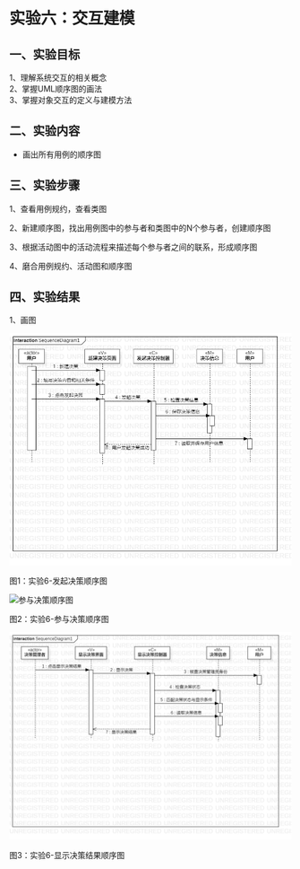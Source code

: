 # 实验六：交互建模

## 一、实验目标
1、理解系统交互的相关概念  
2、掌握UML顺序图的画法  
3、掌握对象交互的定义与建模方法  
## 二、实验内容  

- 画出所有用例的顺序图

## 三、实验步骤

1、查看用例规约，查看类图

2、新建顺序图，找出用例图中的参与者和类图中的N个参与者，创建顺序图

3、根据活动图中的活动流程来描述每个参与者之间的联系，形成顺序图

4、磨合用例规约、活动图和顺序图

## 四、实验结果
1、画图

![发起决策顺序图](./SequenceDiagram1.png)

图1：实验6-发起决策顺序图



![参与决策顺序图](.SequenceDiagram2.png)

图2：实验6-参与决策顺序图



![显示决策结果顺序图](./SequenceDiagram3.png)

图3：实验6-显示决策结果顺序图

